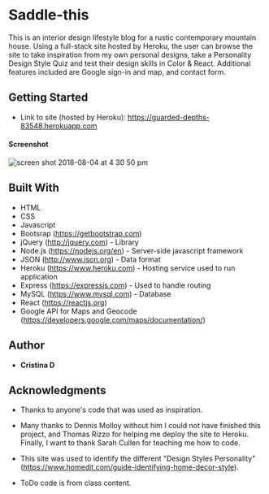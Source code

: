 # Saddle-this

This is an interior design lifestyle blog for a rustic contemporary mountain house. Using a full-stack site hosted by Heroku, the user can browse the site to take inspiration from my own personal designs, take a Personality Design Style Quiz and test their design skills in Color & React. Additional features included are Google sign-in and map, and contact form.

## Getting Started

* Link to site (hosted by Heroku): https://guarded-depths-83548.herokuapp.com

#### Screenshot

![screen shot 2018-08-04 at 4 30 50 pm](https://user-images.githubusercontent.com/35505038/43680959-d715fb8c-9803-11e8-9ace-7141d29a2f1c.png)

## Built With

* HTML
* CSS
* Javascript 
* Bootsrap (https://getbootstrap.com)
* jQuery (http://jquery.com) - Library
* Node.js (https://nodejs.org/en) - Server-side javascript framework
* JSON (http://www.json.org) - Data format 
* Heroku (https://www.heroku.com) - Hosting service used to run application
* Express (https://expressjs.com) - Used to handle routing
* MySQL (https://www.mysql.com) - Database
* React (https://reactjs.org)
* Google API for Maps and Geocode (https://developers.google.com/maps/documentation/)

## Author

* **Cristina D** 

## Acknowledgments

* Thanks to anyone's code that was used as inspiration.

* Many thanks to Dennis Molloy without him I could not have finished this project, and Thomas Rizzo for helping me deploy the site to Heroku. Finally, I want to thank Sarah Cullen for teaching me how to code. 

* This site was used to identify the different "Design Styles Personality" (https://www.homedit.com/guide-identifying-home-decor-style).

* ToDo code is from class content.
